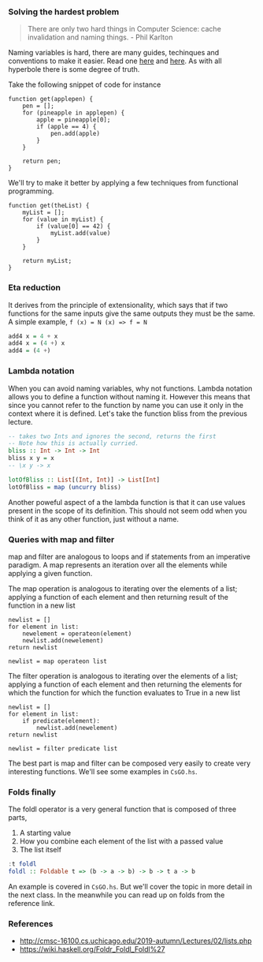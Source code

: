 ### Solving the hardest problem
> There are only two hard things in Computer Science: cache invalidation and naming things. - Phil Karlton

Naming variables is hard, there are many guides, techinques and conventions to make it easier. Read one [here](https://hackernoon.com/the-art-of-naming-variables-52f44de00aad) and [here](https://blog.usejournal.com/naming-your-variables-f9477ba002e9). As with all hyperbole there is some degree of truth.

Take the following snippet of code for instance
```
function get(applepen) {
    pen = [];
    for (pineapple in applepen) {
        apple = pineapple[0];
        if (apple == 4) {
            pen.add(apple)
        }
    }

    return pen;
}
```

We'll try to make it better by applying a few techniques from functional programming.

```
function get(theList) {
    myList = [];
    for (value in myList) {
        if (value[0] == 42) {
            myList.add(value)
        }
    }

    return myList;
}
```

### Eta reduction
It derives from the principle of extensionality, which says that if two functions for the same inputs give the same outputs they must be the same. A simple example, `f (x) = N (x) => f = N`

```Haskell
add4 x = 4 + x
add4 x = (4 +) x
add4 = (4 +)
```

### Lambda notation
When you can avoid naming variables, why not functions. Lambda notation allows you to define a function without naming it. However this means that since you cannot refer to the function by name you can use it only in the context where it is defined. Let's take the function bliss from the previous lecture.

```Haskell
-- takes two Ints and ignores the second, returns the first
-- Note how this is actually curried.
bliss :: Int -> Int -> Int
bliss x y = x
-- \x y -> x

lotOfBliss :: List[(Int, Int)] -> List[Int]
lotOfBliss = map (uncurry bliss)
```

Another poweful aspect of a the lambda function is that it can use values present in the scope of its definition. This should not seem odd when you think of it as any other function, just without a name.

### Queries with map and filter
map and filter are analogous to loops and if statements from an imperative paradigm. A map represents an iteration over all the elements while applying a given function.

The map operation is analogous to iterating over the elements of a list; applying a function of each element and then returning result of the function in a new list
```
newlist = []
for element in list:
    newelement = operateon(element)
    newlist.add(newelement)
return newlist

newlist = map operateon list
```

The filter operation is analogous to iterating over the elements of a list; applying a function of each element and then returning the elements for which the function
for which the function evaluates to True in a new list
```
newlist = []
for element in list:
    if predicate(element):
        newlist.add(newelement)
return newlist

newlist = filter predicate list
```

The best part is map and filter can be composed very easily to create very interesting functions. We'll see some examples in `CsGO.hs`.

### Folds finally
The foldl operator is a very general function that is composed of three parts,
1. A starting value
2. How you combine each element of the list with a passed value
3. The list itself

```Haskell
:t foldl
foldl :: Foldable t => (b -> a -> b) -> b -> t a -> b
```

An example is covered in `CsGO.hs`. But we'll cover the topic in more detail in the next class. In the meanwhile you can read up on folds from the reference link.

### References
* http://cmsc-16100.cs.uchicago.edu/2019-autumn/Lectures/02/lists.php
* https://wiki.haskell.org/Foldr_Foldl_Foldl%27
